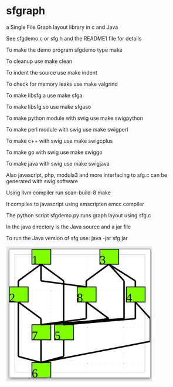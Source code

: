 # sfgraph

a Single File Graph layout library in c and Java

See sfgdemo.c or sfg.h and the README1 file for details

To make the demo program sfgdemo type make

To cleanup use make clean

To indent the source use make indent

To check for memory leaks use make valgrind

To make libsfg.a use make sfga

To make libsfg.so use make sfgaso

To make python module with swig use make swigpython

To make perl module with swig use make swigperl

To make c++ with swig use make swigcplus

To make go with swig use make swiggo

To make java with swig use make swigjava

Also javascript, php, modula3 and more interfacing
to sfg.c can be generated with swig software

Using llvm compiler run scan-build-8 make

It compiles to javascript using emscripten emcc compiler

The python script sfgdemo.py runs graph layout using sfg.c

In the java directory is the Java source and a jar file

To run the Java version of sfg use: java -jar sfg.jar

![screenshot](./screenshot.png)
